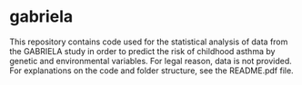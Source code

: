 # gabriela
This repository contains code used for the statistical analysis of data from the GABRIELA study in order to predict the risk of childhood asthma by genetic and environmental variables. For legal reason, data is not provided. For explanations on the code and folder structure, see the README.pdf file.
